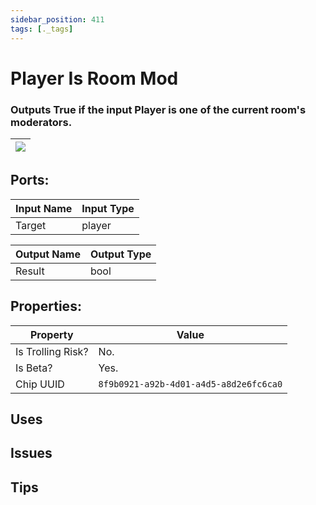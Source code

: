 ```yaml
---
sidebar_position: 411
tags: [._tags]
---
```


# Player Is Room Mod


### Outputs True if the input Player is one of the current room's moderators.

| ![](https://images-ext-2.discordapp.net/external/MPmIaQzlEPmgGWlgi-WxBBXt0Bjv_zWPkg1y1f_sy3s/https/www.recroomcircuits.com/image/circuit/absolute-value?width=206&height=108) |
|-----|

## Ports:

| Input Name | Input Type |
|-----------|-----------|
| Target | player |

| Output Name | Output Type |
|-----------|-----------|
| Result | bool |

## Properties:

| Property  | Value |
|-------------------|-----------|
| Is Trolling Risk? | No. |
| Is Beta? | Yes. |
| Chip UUID | `8f9b0921-a92b-4d01-a4d5-a8d2e6fc6ca0` |

## Uses

## Issues

## Tips